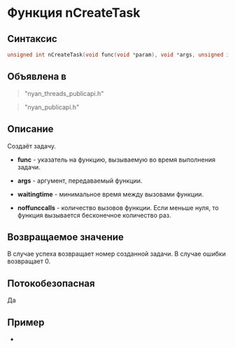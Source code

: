 ﻿# Функция nCreateTask

## Синтаксис

```c
unsigned int nCreateTask(void func(void *param), void *args, unsigned int waitingtime, int noffunccalls);
```

## Объявлена в

> "nyan_threads_publicapi.h"

> "nyan_publicapi.h"

## Описание

Создаёт задачу.

* **func** - указатель на функцию, вызываемую во время выполнения задачи.

* **args** - аргумент, передаваемый функции.

* **waitingtime** - минимальное время между вызовами функции.

* **noffunccalls** - количество вызовов функции. Если меньше нуля, то функция вызывается бесконечное количество раз.

## Возвращаемое значение

В случае успеха возвращает номер созданной задачи. В случае ошибки возвращает 0.

## Потокобезопасная

Да

## Пример

-
